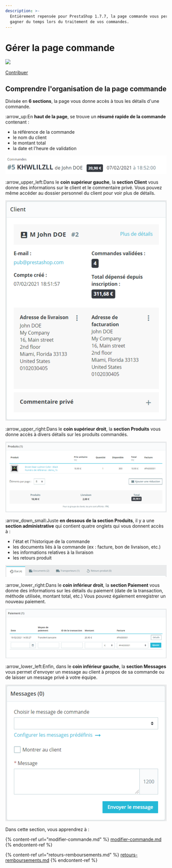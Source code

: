 ```yaml
---
description: >-
  Entièrement repensée pour PrestaShop 1.7.7, la page commande vous permet de
  gagner du temps lors du traitement de vos commandes.
---
```


# Gérer la page commande

![](<../../../../.gitbook/assets/recent updates (1).png>)

[Contribuer](https://prestashop.gitbook.io/howtocontribute/)

## Comprendre l'organisation de la page commande

Divisée en **6 sections**, la page vous donne accès à tous les détails d'une commande.

:arrow\_up:En **haut de la page**, se trouve un **résumé rapide de la commande** contenant :

* la référence de la commande
* le nom du client
* le montant total
* la date et l'heure de validation

![](<../../../../.gitbook/assets/image (26) (1).png>)

:arrow\_upper\_left:Dans le **coin supérieur gauche**, la **section Client** vous donne des informations sur le client et le commentaire privé. Vous pouvez même accéder au dossier personnel du client pour voir plus de détails.

![](<../../../../.gitbook/assets/image (1).png>)

:arrow\_upper\_right:Dans le **coin supérieur droit**, la **section Produits** vous donne accès à divers détails sur les produits commandés.

![](<../../../../.gitbook/assets/image (2) (2).png>)

:arrow\_down\_small:Juste **en dessous de la section Produits**, il y a une **section administrative** qui contient quatre onglets qui vous donnent accès à :

* l'état et l'historique de la commande
* les documents liés à la commande (ex : facture, bon de livraison, etc.)
* les informations relatives à la livraison
* les retours produit

![](<../../../../.gitbook/assets/image (3) (2).png>)

:arrow\_lower\_right:Dans le **coin inférieur droit**, la **section Paiement** vous donne des informations sur les détails du paiement (date de la transaction, méthode utilisée, montant total, etc.) Vous pouvez également enregistrer un nouveau paiement.

![](<../../../../.gitbook/assets/image (4) (1) (1).png>)

:arrow\_lower\_left:Enfin, dans le **coin inférieur gauche**, la **section Messages** vous permet d'envoyer un message au client à propos de sa commande ou de laisser un message privé à votre équipe.

![](<../../../../.gitbook/assets/image (5) (1).png>)

Dans cette section, vous apprendrez à :

{% content-ref url="modifier-commande.md" %}
[modifier-commande.md](modifier-commande.md)
{% endcontent-ref %}

{% content-ref url="retours-remboursements.md" %}
[retours-remboursements.md](retours-remboursements.md)
{% endcontent-ref %}
